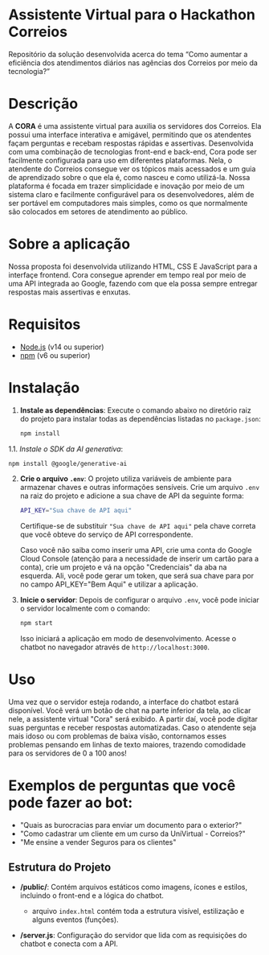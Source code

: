 # Assistente Virtual para o Hackathon Correios

Repositório da solução desenvolvida acerca do tema “Como aumentar a eficiência dos atendimentos diários nas agências dos Correios por meio da tecnologia?”

# Descrição

A **CORA** é uma assistente virtual para auxilia os servidores dos Correios. Ela possui uma interface interativa e amigável, permitindo que os atendentes façam perguntas e recebam respostas rápidas e assertivas. Desenvolvida com uma combinação de tecnologias front-end e back-end, Cora pode ser facilmente configurada para uso em diferentes plataformas. Nela, o atendente do Correios consegue ver os tópicos mais acessados e um guia de aprendizado sobre o que ela é, como nasceu e como utilizá-la.
Nossa plataforma é focada em trazer simplicidade e inovação por meio de um sistema claro e facilmente configurável para os desenvolvedores, além de ser portável em computadores mais simples, como os que normalmente são colocados em setores de atendimento ao público.

# Sobre a aplicação

Nossa proposta foi desenvolvida utilizando HTML, CSS E JavaScript para a interfaçe frontend. Cora consegue aprender em tempo real por meio de uma API integrada ao Google, fazendo com que ela possa sempre entregar respostas mais assertivas e enxutas.

# Requisitos

- [Node.js](https://nodejs.org/) (v14 ou superior)
- [npm](https://www.npmjs.com/) (v6 ou superior)

# Instalação

1. **Instale as dependências**:
   Execute o comando abaixo no diretório raiz do projeto para instalar todas as dependências listadas no `package.json`:

   ```bash
   npm install
   ```

1.1. _Instale o SDK da AI generativa_:

```bash
npm install @google/generative-ai
```

2. **Crie o arquivo `.env`**:
   O projeto utiliza variáveis de ambiente para armazenar chaves e outras informações sensíveis. Crie um arquivo `.env` na raiz do projeto e adicione a sua chave de API da seguinte forma:

   ```bash
   API_KEY="Sua chave de API aqui"
   ```

   Certifique-se de substituir `"Sua chave de API aqui"` pela chave correta que você obteve do serviço de API correspondente.

   Caso você não saiba como inserir uma API, crie uma conta do Google Cloud Console (atenção para a necessidade de inserir um cartão para a conta), crie um projeto e vá na opção "Credenciais" da aba na esquerda. Ali, você pode gerar um token, que será sua chave para por no campo API_KEY="Bem Aqui" e utilizar a aplicação.

3. **Inicie o servidor**:
   Depois de configurar o arquivo `.env`, você pode iniciar o servidor localmente com o comando:
   ```bash
   npm start
   ```
   Isso iniciará a aplicação em modo de desenvolvimento. Acesse o chatbot no navegador através de `http://localhost:3000`.

# Uso

Uma vez que o servidor esteja rodando, a interface do chatbot estará disponível. Você verá um botão de chat na parte inferior da tela, ao clicar nele, a assistente virtual "Cora" será exibido. A partir daí, você pode digitar suas perguntas e receber respostas automatizadas.
Caso o atendente seja mais idoso ou com problemas de baixa visão, contornamos esses problemas pensando em linhas de texto maiores, trazendo comodidade para os servidores de 0 a 100 anos!

# Exemplos de perguntas que você pode fazer ao bot:

- "Quais as burocracias para enviar um documento para o exterior?"
- "Como cadastrar um cliente em um curso da UniVirtual - Correios?"
- "Me ensine a vender Seguros para os clientes"

## Estrutura do Projeto

- **/public/**: Contém arquivos estáticos como imagens, ícones e estilos, incluindo o front-end e a lógica do chatbot.

  - arquivo `index.html` contém toda a estrutura visível, estilização e alguns eventos (funções).

- **/server.js**: Configuração do servidor que lida com as requisições do chatbot e conecta com a API.
